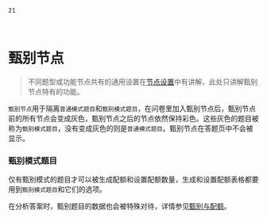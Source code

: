 ```index
21
```

```tag

```

```summary

```
# 甄别节点

> 不同题型或功能节点共有的通用设置在[节点设置](../node-setting/concept.md)中有讲解，此处只讲解甄别节点特有的功能。

`甄别节点`用于隔离`普通模式题目`和`甄别模式题目`，在问卷里加入甄别节点后，甄别节点前的所有节点会变成灰色，甄别节点之后的节点依然保持彩色。这些灰色的题目被称为`甄别模式题目`，没有变成灰色的则是`普通模式题目`。甄别节点在答题页中不会被显示。

### 甄别模式题目
仅有甄别模式的题目才可以被生成配额和设置配额数量，生成和设置配额表格都要用到`甄别模式题目`和它们的选项。

在分析答案时，甄别题目的数据也会被特殊对待，详情参见[甄别与配额](../advance-topic/screening-quota.md)。


